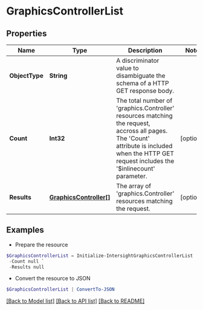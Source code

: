 # GraphicsControllerList
## Properties

Name | Type | Description | Notes
------------ | ------------- | ------------- | -------------
**ObjectType** | **String** | A discriminator value to disambiguate the schema of a HTTP GET response body. | 
**Count** | **Int32** | The total number of &#39;graphics.Controller&#39; resources matching the request, accross all pages. The &#39;Count&#39; attribute is included when the HTTP GET request includes the &#39;$inlinecount&#39; parameter. | [optional] 
**Results** | [**GraphicsController[]**](GraphicsController.md) | The array of &#39;graphics.Controller&#39; resources matching the request. | [optional] 

## Examples

- Prepare the resource
```powershell
$GraphicsControllerList = Initialize-IntersightGraphicsControllerList  -ObjectType null `
 -Count null `
 -Results null
```

- Convert the resource to JSON
```powershell
$GraphicsControllerList | ConvertTo-JSON
```

[[Back to Model list]](../README.md#documentation-for-models) [[Back to API list]](../README.md#documentation-for-api-endpoints) [[Back to README]](../README.md)

